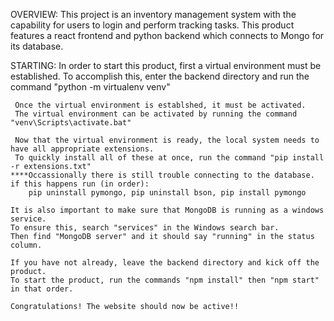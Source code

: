 <!-- Beau Brierre
Inventory Management Website
Z-Prefix CRUD Assessment
January 30, 2024 -->


OVERVIEW: 
    This project is an inventory management system with the capability for users to login and perform tracking tasks.
    This product features a react frontend and python backend which connects to Mongo for its database.

STARTING:
     In order to start this product, first a virtual environment must be established. 
     To accomplish this, enter the backend directory and run the command "python -m virtualenv venv"

     Once the virtual environment is establshed, it must be activated.
     The virtual environment can be activated by running the command "venv\Scripts\activate.bat"

     Now that the virtual environment is ready, the local system needs to have all appropriate extensions.
     To quickly install all of these at once, run the command "pip install -r extensions.txt"
    ****Occassionally there is still trouble connecting to the database. if this happens run (in order):
        pip uninstall pymongo, pip uninstall bson, pip install pymongo

    It is also important to make sure that MongoDB is running as a windows service.
    To ensure this, search "services" in the Windows search bar. 
    Then find "MongoDB server" and it should say "running" in the status column.

    If you have not already, leave the backend directory and kick off the product.
    To start the product, run the commands "npm install" then "npm start" in that order.

    Congratulations! The website should now be active!!

